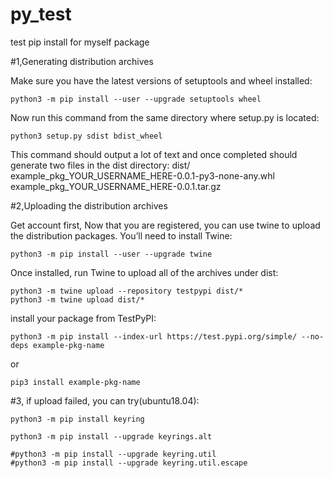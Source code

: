 # py_test
test pip install for myself package

#1,Generating distribution archives

Make sure you have the latest versions of setuptools and wheel installed:
```
python3 -m pip install --user --upgrade setuptools wheel
```

Now run this command from the same directory where setup.py is located:
```
python3 setup.py sdist bdist_wheel
```

This command should output a lot of text and once completed should generate two files in the dist directory:
dist/
  example_pkg_YOUR_USERNAME_HERE-0.0.1-py3-none-any.whl
  example_pkg_YOUR_USERNAME_HERE-0.0.1.tar.gz
  
#2,Uploading the distribution archives
  
Get account first, Now that you are registered, you can use twine to upload the distribution packages. You’ll need to install Twine:
```
python3 -m pip install --user --upgrade twine
```
  
Once installed, run Twine to upload all of the archives under dist:
```
python3 -m twine upload --repository testpypi dist/*
python3 -m twine upload dist/*
```

install your package from TestPyPI:
```
python3 -m pip install --index-url https://test.pypi.org/simple/ --no-deps example-pkg-name
```
or 
```
pip3 install example-pkg-name
```

#3, if upload failed, you can try(ubuntu18.04):
```
python3 -m pip install keyring

python3 -m pip install --upgrade keyrings.alt

#python3 -m pip install --upgrade keyring.util
#python3 -m pip install --upgrade keyring.util.escape
```
